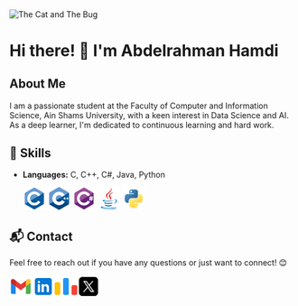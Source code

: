 <img align="center" alt="The Cat and The Bug" height="350" width="1000" src="https://media.giphy.com/media/qgQUggAC3Pfv687qPC/giphy.gif" />

# Hi there! 👋 I'm Abdelrahman Hamdi

## About Me

I am a passionate student at the Faculty of Computer and Information Science, Ain Shams University, with a keen interest in Data Science and AI. As a deep learner, I'm dedicated to continuous learning and hard work.

## 🔧 Skills

- **Languages:** C, C++, C#, Java, Python
  <p align="left">
    <img src="https://raw.githubusercontent.com/devicons/devicon/master/icons/c/c-original.svg" alt="c" width="40" height="40"/>
    <img src="https://raw.githubusercontent.com/devicons/devicon/master/icons/cplusplus/cplusplus-original.svg" alt="cplusplus" width="40" height="40"/>
    <img src="https://raw.githubusercontent.com/devicons/devicon/master/icons/csharp/csharp-original.svg" alt="csharp" width="40" height="40"/>
    <img src="https://raw.githubusercontent.com/devicons/devicon/master/icons/java/java-original.svg" alt="java" width="40" height="40"/>
    <img src="https://raw.githubusercontent.com/devicons/devicon/master/icons/python/python-original.svg" alt="python" width="40" height="40"/>
  </p>

## 📬 Contact

Feel free to reach out if you have any questions or just want to connect! 😊

<p align="left">
  <a href="mailto:ahamdi1582636@gmail.com"><img height="40" width="40" align="left" alt="Mail" src="icons\gmail.png">
  </a>
  <a href="https://www.linkedin.com/in/abdo-hamdi"><img height="40" width="40" align="left" alt="LinkedIn" src="icons\linkedin.png">
  </a>
  <a href="https://codeforces.com/profile/Abdo_Hamdi"><img height="40" width="40" align="left" alt="Codeforces" src="icons\codeforces.png">
</a>
  <a href="https://codeforces.com/profile/Abdo_Hamdi"><img height="40" width="40" align="left" alt="Codeforces" src="icons\twitterX.png">
</p>
